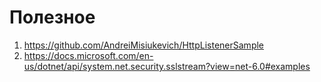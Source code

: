 # Полезное

1. https://github.com/AndreiMisiukevich/HttpListenerSample
2. https://docs.microsoft.com/en-us/dotnet/api/system.net.security.sslstream?view=net-6.0#examples